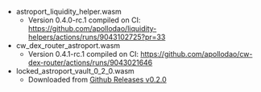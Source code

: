 - astroport_liquidity_helper.wasm
    - Version 0.4.0-rc.1 compiled on CI: https://github.com/apollodao/liquidity-helpers/actions/runs/9043102725?pr=33
- cw_dex_router_astroport.wasm
    - Version 0.4.1-rc.1 compiled on CI: https://github.com/apollodao/cw-dex-router/actions/runs/9043021646
- locked_astroport_vault_0_2_0.wasm
    - Downloaded from [Github Releases v0.2.0](https://github.com/apollodao/locked-astroport-vault/releases/tag/v0.2.0)
